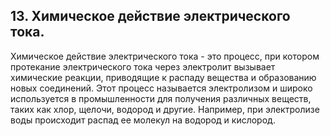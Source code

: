 ## 13. Химическое действие электрического тока.
Химическое действие электрического тока - это процесс, при котором протекание электрического тока через электролит вызывает химические реакции, приводящие к распаду вещества и образованию новых соединений. Этот процесс называется электролизом и широко используется в промышленности для получения различных веществ, таких как хлор, щелочи, водород и другие. Например, при электролизе воды происходит распад ее молекул на водород и кислород.

